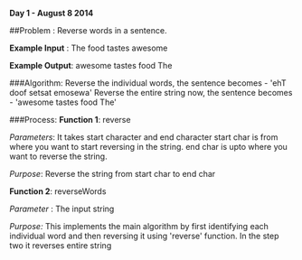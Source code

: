 **Day 1 - August 8 2014**

##Problem : Reverse words in a sentence.

**Example Input** : The food tastes awesome

**Example Output**: awesome tastes food The

###Algorithm:
	Reverse the individual words, the sentence becomes    - 'ehT doof setsat emosewa'
	Reverse the entire string now, the sentence becomes    - 'awesome tastes food The'


###Process:
**Function 1**: reverse

*Parameters*: It takes start character and end character
			    start char is from where you want to start reversing in the string.
			    end char is upto where you want to reverse the string.
			    
*Purpose*:    Reverse the string from start char to end char
	
	
**Function 2**: reverseWords

*Parameter* : The input string

*Purpose:*    This implements the main algorithm by first identifying each individual word and 
	      then reversing it using 'reverse' function. In the step two it reverses entire string
